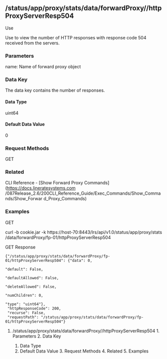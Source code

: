 ## /status/app/proxy/stats/data/forwardProxy/<name>/httpProxyServerResp504

Use

Use to view the number of HTTP responses with response code 504 received from
the servers.

### Parameters

name: Name of forward proxy object

### Data Key

The data key contains the number of responses.

#### Data Type

uint64

#### Default Data Value

0

### Request Methods

GET

### Related

CLI Reference - [Show Forward Proxy Commands](https://docs.lineratesystems.com
/087Release_2.6/200CLI_Reference_Guide/Exec_Commands/Show_Commands/Show_Forwar
d_Proxy_Commands)

### Examples

GET

curl -b cookie.jar -k https://host-70:8443/lrs/api/v1.0/status/app/proxy/stats
/data/forwardProxy/fp-01/httpProxyServerResp504

GET Response

    
    {"/status/app/proxy/stats/data/forwardProxy/fp-01/httpProxyServerResp504": {"data": 0,
                                                                                 "default": False,
                                                                                 "defaultAllowed": False,
                                                                                 "deleteAllowed": False,
                                                                                 "numChildren": 0,
                                                                                 "type": "uint64"},
     "httpResponseCode": 200,
     "recurse": False,
     "requestPath": "/status/app/proxy/stats/data/forwardProxy/fp-01/httpProxyServerResp504"}
    

  1. /status/app/proxy/stats/data/forwardProxy/<name>/httpProxyServerResp504
    1. Parameters
    2. Data Key
      1. Data Type
      2. Default Data Value
    3. Request Methods
    4. Related
    5. Examples

